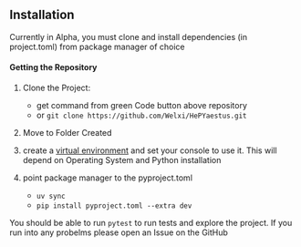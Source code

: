 ## Installation
Currently in Alpha, you must clone and install dependencies (in project.toml) from package manager of choice 
#### Getting the Repository

1. Clone the Project:
	- get command from green Code button above repository
	- or `git clone https://github.com/Welxi/HePYaestus.git`

2. Move to Folder Created

3. create a [virtual environment](https://docs.python.org/3/library/venv.html) and set your console to use it. This will depend on Operating System and Python installation

4. point package manager to the pyproject.toml
    - `uv sync`
    - `pip install pyproject.toml --extra dev` 

You should be able to run `pytest` to run tests and explore the project. If you run into any probelms please open an Issue on the GitHub